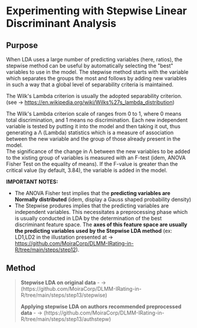 #  Experimenting with Stepwise Linear Discriminant Analysis

## Purpose

When LDA uses a large number of predicting variables (here, ratios), the stepwise method can be useful by automatically selecting the "best" variables to use in the model. The stepwise method starts with the variable which separates the groups the most and follows by adding new variables in such a way that a global level of separability criteria is maintained. 

The Wilk's Lambda criterion is usually the adopted separability criterion. (see -> https://en.wikipedia.org/wiki/Wilks%27s_lambda_distribution)<br>

The Wilk's Lambda criterion scale of ranges from 0 to 1, where 0 means total discrimination, and 1 means no discrimination. Each new independent variable is tested by putting it into the model and then taking it out, thus generating a Λ (Lambda) statistics which is a measure of association between the new variable and the group of those already present in the model.<br>
The significance of the change in Λ between the new variables to be added to the xisting group of variables is measured with an F-test (idem, ANOVA Fisher Test on the equality of means). If the F-value is greater than the critical value (by default, 3.84), the variable is added in the model.<br>

**IMPORTANT NOTES:**
  -  The ANOVA Fisher test implies that the **predicting variables are Normally distributed** (idem, display a Gauss shaped probability density)
  -  The Stepwise produres implies that the predicting variables are independent variables. This necessitates a preprocessing phase which is usually conducted in LDA by the determination of the best discriminant feature space. The **axes of this feature space are usually the predicting variables used by the Stepwise LDA method** (ex: LD1,LD2 in the illustation presented at -> https://github.com/MoiraCorp/DLMM-IRating-in-R/tree/main/steps/step12).


## Method

> <p><strong>Stepwise LDA on original data</strong> - -> (https://github.com/MoiraCorp/DLMM-IRating-in-R/tree/main/steps/step13/stepwise)</p>
> <p><strong>Applying stepwise LDA on authors recommended preprocessed data</strong> - -> (https://github.com/MoiraCorp/DLMM-IRating-in-R/tree/main/steps/step13/authstepw)</p>

